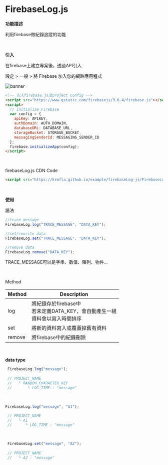 # FirebaseLog.js

<b>功能描述</b>

利用firebase做紀錄追蹤的功能

<br>

<b>引入</b>

在firebase上建立專案後，透過API引入

設定 > 一般 > 將 Firebase 加入您的網路應用程式

![banner](https://github.com/krmfla/JS-Factory/blob/master/firebaseLog-js/setting.jpg "Firebase")

```html
<!-- 引入firebase.js及project config -->
<script src="https://www.gstatic.com/firebasejs/3.6.4/firebase.js"></script>
<script>
  // Initialize Firebase
  var config = {
    apiKey: APIKEY,
    authDomain: AUTH_DOMAIN, 
    databaseURL: DATABASE_URL,
    storageBucket: STORAGE_BUCKET,
    messagingSenderId: MESSAGING_SENDER_ID
  };
  firebase.initializeApp(config);
</script>
```

<br>

firebaseLog.js CDN Code
```html
<script src="https://krmfla.github.io/example/firebaseLog-js/FirebaseLog.js"></script>
```

<br>

<b>使用</b>

語法

```javascript
//trace message
FirebaseLog.log("TRACE_MESSAGE", "DATA_KEY");

//set/rewrite data 
FirebaseLog.set("TRACE_MESSAGE", "DATA_KEY");

//remove data
FirebaseLog.remove("DATA_KEY");
```

TRACE_MESSAGE可以是字串、數值、陣列、物件...

<br>

Method

Method | Description
------ | -----------
log    | 將紀錄存於firebase中 <br> 若未定義DATA_KEY，會自動產生一組<br>資料會以寫入時間排序
set    | 將新的資料寫入或覆蓋掉舊有資料
remove | 將firebase中的紀錄刪除

<br>

<b>data type</b>

```javascript
 FirebaseLog.log("message");
 
 // PROJECT_NAME
 //   └ RANDOM_CHARACTER_KEY
 //       └ LOG_TIME : "message"
```

<br>

```javascript
FirebaseLog.log("message", "A1");

 // PROJECT_NAME
 //   └ A1
 //      └ LOG_TIME : "message"
```
<br>

```javascript
 FirebaseLog.set("message", "A2");
 
 // PROJECT_NAME
 //   └ A2 : "message"
```
